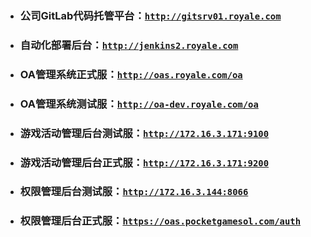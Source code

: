 - ### 公司GitLab代码托管平台：[```http://gitsrv01.royale.com```](http://gitsrv01.royale.com)
- ### 自动化部署后台：[```http://jenkins2.royale.com```](http://jenkins2.royale.com)
- ### OA管理系统正式服：[```http://oas.royale.com/oa```](http://oas.royale.com/oa)
- ### OA管理系统测试服：[```http://oa-dev.royale.com/oa```](http://oa-dev.royale.com/oa)
- ### 游戏活动管理后台测试服：[```http://172.16.3.171:9100```](http://172.16.3.171:9100)
- ### 游戏活动管理后台正式服：[```http://172.16.3.171:9200```](http://172.16.3.171:9200)
- ### 权限管理后台测试服：[```http://172.16.3.144:8066```](http://172.16.3.144:8066)
- ### 权限管理后台正式服：[```https://oas.pocketgamesol.com/auth```](https://oas.pocketgamesol.com/auth)


